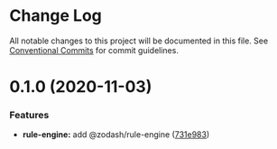 # Change Log

All notable changes to this project will be documented in this file.
See [Conventional Commits](https://conventionalcommits.org) for commit guidelines.

# 0.1.0 (2020-11-03)


### Features

* **rule-engine:** add @zodash/rule-engine ([731e983](https://github.com/zcorky/zodash/commit/731e983eb0669a2a00b87d9348fded66dbffa617))
